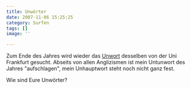 ```yaml
---
title: Unwörter
date: 2007-11-06 15:25:25
category: Surfen
tags: []
image: ''

---
```


Zum Ende des Jahres wird wieder das [Unwort](http://www.unwortdesjahres.org/) desselben von der Uni Frankfurt gesucht. Abseits von allen Anglizismen ist mein Untunwort des Jahres "aufschlagen", mein Unhauptwort steht noch nicht ganz fest.  

  

Wie sind Eure Unwörter?
